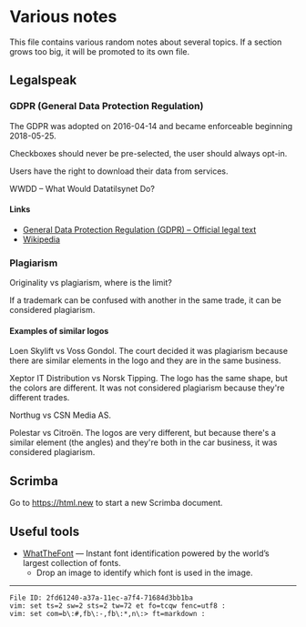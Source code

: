 # Various notes

This file contains various random notes about several topics. If a 
section grows too big, it will be promoted to its own file.

## Legalspeak

### GDPR (General Data Protection Regulation)

The GDPR was adopted on 2016-04-14 and became enforceable beginning 
2018-05-25.

Checkboxes should never be pre-selected, the user should always opt-in.

Users have the right to download their data from services.

WWDD – What Would Datatilsynet Do?

#### Links

  - [General Data Protection Regulation (GDPR) – Official legal text](https://gdpr-info.eu/)
  - [Wikipedia](https://en.wikipedia.org/wiki/General_Data_Protection_Regulation)

### Plagiarism

Originality vs plagiarism, where is the limit?

If a trademark can be confused with another in the same trade, it can be 
considered plagiarism.

#### Examples of similar logos

Loen Skylift vs Voss Gondol. The court decided it was plagiarism because 
there are similar elements in the logo and they are in the same 
business.

Xeptor IT Distribution vs Norsk Tipping. The logo has the same shape, 
but the colors are different. It was not considered plagiarism because 
they're different trades.

Northug vs CSN Media AS.

Polestar vs Citroën. The logos are very different, but because there's a 
similar element (the angles) and they're both in the car business, it 
was considered plagiarism.

## Scrimba

Go to <https://html.new> to start a new Scrimba document.

## Useful tools

  - [WhatTheFont](https://www.myfonts.com/WhatTheFont/) — Instant font 
    identification powered by the world’s largest collection of fonts.
    - Drop an image to identify which font is used in the image.

----

    File ID: 2fd61240-a37a-11ec-a7f4-71684d3bb1ba
    vim: set ts=2 sw=2 sts=2 tw=72 et fo=tcqw fenc=utf8 :
    vim: set com=b\:#,fb\:-,fb\:*,n\:> ft=markdown :
